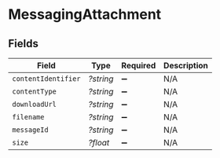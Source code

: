 # MessagingAttachment


## Fields

| Field               | Type                | Required            | Description         |
| ------------------- | ------------------- | ------------------- | ------------------- |
| `contentIdentifier` | *?string*           | :heavy_minus_sign:  | N/A                 |
| `contentType`       | *?string*           | :heavy_minus_sign:  | N/A                 |
| `downloadUrl`       | *?string*           | :heavy_minus_sign:  | N/A                 |
| `filename`          | *?string*           | :heavy_minus_sign:  | N/A                 |
| `messageId`         | *?string*           | :heavy_minus_sign:  | N/A                 |
| `size`              | *?float*            | :heavy_minus_sign:  | N/A                 |